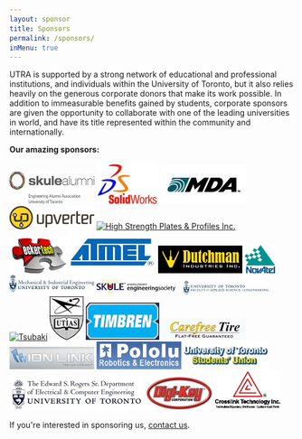 ```yaml
---
layout: sponsor
title: Sponsors
permalink: /sponsors/
inMenu: true
---
```


UTRA is supported by a strong network of educational and professional institutions, and individuals within the University of Toronto, but it also relies heavily on the generous corporate donors that make its work possible. In addition to immeasurable benefits gained by students, corporate sponsors are given the opportunity to collaborate with one of the leading universities in world, and have its title represented within the community and internationally.

**Our amazing sponsors:**

[![Skule Alumni](/Pictures/Sponsors/skuleAlumni.jpg)](http://alumni.utoronto.ca)
[![DS Solidworks](/Pictures/Sponsors/solidworks.jpg)](http://www.solidworks.com)
[![MDA](/Pictures/Sponsors/mda_logo.jpg)](http://sm.mdacorporation.com)
[![upverter](/Pictures/Sponsors/upverter_logo.png)](http://upverter.com)
[![High Strength Plates & Profiles Inc.](http://www.utra.ca/Pictures/Sponsors/hspp.jpg)](http://www.highstrengthplates.com)
[![eckertech](/Pictures/Sponsors/eckertech.jpg)](http://www.eckertech.com)
[![Atmel](/Pictures/Sponsors/atmel.jpg)](http://www.atmel.com)
[![Dutchman](/Pictures/Sponsors/dutchman.jpg)](http://www.dutchman.jpg)
<a href="http://www.novatel.com"><img style="height:50px;" alt="NovAtel" src="/Pictures/Sponsors/novatel_COL.gif"></a>
[![Mechanical and Industrial Engineering at the University of Toronto](/Pictures/Sponsors/mie.jpg)](http://www.mie.utoronto.ca)
[![Skule](/Pictures/Sponsors/engsoc.jpg)](http://engsoc.skule.ca)
[![University of Toronto Faculty of Applied Science and Engineering](/Pictures/Sponsors/UTengineering.jpg)](http://engineering.utoronto.ca)
[![Tsubaki](/Sponsors/Tsubaki-Logo.jpg)](http://tsubaki.ca)
[![UTIAS](/Pictures/Sponsors/UTIAS.jpg)](http://www.utias.utoronto.ca)
[![Timbren](/Pictures/Sponsors/timbren-logo.gif)](http://www.timbren.com)
[![Carefree Tire](/Pictures/Sponsors/carefreetire.jpg)](http://www.carefreetire.com)
[![Ion Link](/Pictures/Sponsors/ionlink.jpg)](http://www.ionlink.com)
[![Pololu Robotics & Electronics](/Pictures/Sponsors/pololu.jpg)](http://www.pololu.com)
[![UTSU](/Pictures/Sponsors/UTSU.jpg)](http://www.utsu.ca)
[![The Edward S. Rodgers Department of Electrical and Computer Engineering](/Pictures/Sponsors/ece13.jpg)](http://www.ece.utoronto.ca)
[![Digi-Key](/Pictures/Sponsors/dk.jpg)](http://www.digikey.com)
<a href="http://www.crosslinktech.com"><img style="height:70px;" alt="Crosslink Technology Inc." src="/Pictures/Sponsors/crosslink.png"/></a>



If you're interested in sponsoring us, [contact us](mailto:utra@utra.ca).
